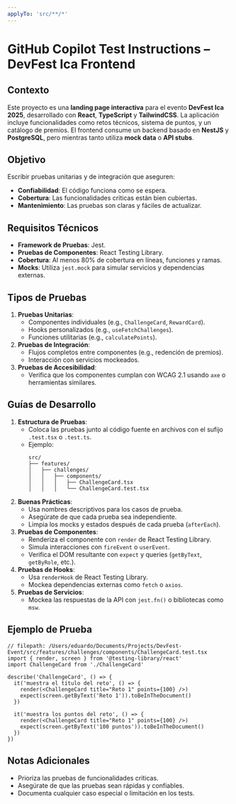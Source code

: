 ```yaml
---
applyTo: 'src/**/*'
---
```


# GitHub Copilot Test Instructions – DevFest Ica Frontend

## Contexto
Este proyecto es una **landing page interactiva** para el evento **DevFest Ica 2025**, desarrollado con **React**, **TypeScript** y **TailwindCSS**. La aplicación incluye funcionalidades como retos técnicos, sistema de puntos, y un catálogo de premios. El frontend consume un backend basado en **NestJS** y **PostgreSQL**, pero mientras tanto utiliza **mock data** o **API stubs**.

## Objetivo
Escribir pruebas unitarias y de integración que aseguren:
- **Confiabilidad**: El código funciona como se espera.
- **Cobertura**: Las funcionalidades críticas están bien cubiertas.
- **Mantenimiento**: Las pruebas son claras y fáciles de actualizar.

## Requisitos Técnicos
- **Framework de Pruebas**: Jest.
- **Pruebas de Componentes**: React Testing Library.
- **Cobertura**: Al menos 80% de cobertura en líneas, funciones y ramas.
- **Mocks**: Utiliza `jest.mock` para simular servicios y dependencias externas.

## Tipos de Pruebas
1. **Pruebas Unitarias**:
   - Componentes individuales (e.g., `ChallengeCard`, `RewardCard`).
   - Hooks personalizados (e.g., `useFetchChallenges`).
   - Funciones utilitarias (e.g., `calculatePoints`).
2. **Pruebas de Integración**:
   - Flujos completos entre componentes (e.g., redención de premios).
   - Interacción con servicios mockeados.
3. **Pruebas de Accesibilidad**:
   - Verifica que los componentes cumplan con WCAG 2.1 usando `axe` o herramientas similares.

## Guías de Desarrollo
1. **Estructura de Pruebas**:
   - Coloca las pruebas junto al código fuente en archivos con el sufijo `.test.tsx` o `.test.ts`.
   - Ejemplo:
     ```
     src/
     ├── features/
     │   ├── challenges/
     │   │   ├── components/
     │   │   │   ├── ChallengeCard.tsx
     │   │   │   └── ChallengeCard.test.tsx
     ```
2. **Buenas Prácticas**:
   - Usa nombres descriptivos para los casos de prueba.
   - Asegúrate de que cada prueba sea independiente.
   - Limpia los mocks y estados después de cada prueba (`afterEach`).
3. **Pruebas de Componentes**:
   - Renderiza el componente con `render` de React Testing Library.
   - Simula interacciones con `fireEvent` o `userEvent`.
   - Verifica el DOM resultante con `expect` y queries (`getByText`, `getByRole`, etc.).
4. **Pruebas de Hooks**:
   - Usa `renderHook` de React Testing Library.
   - Mockea dependencias externas como `fetch` o `axios`.
5. **Pruebas de Servicios**:
   - Mockea las respuestas de la API con `jest.fn()` o bibliotecas como `msw`.

## Ejemplo de Prueba
```tsx
// filepath: /Users/eduardo/Documents/Projects/DevFest-Event/src/features/challenges/components/ChallengeCard.test.tsx
import { render, screen } from '@testing-library/react'
import ChallengeCard from './ChallengeCard'

describe('ChallengeCard', () => {
  it('muestra el título del reto', () => {
    render(<ChallengeCard title="Reto 1" points={100} />)
    expect(screen.getByText('Reto 1')).toBeInTheDocument()
  })

  it('muestra los puntos del reto', () => {
    render(<ChallengeCard title="Reto 1" points={100} />)
    expect(screen.getByText('100 puntos')).toBeInTheDocument()
  })
})
```

## Notas Adicionales
- Prioriza las pruebas de funcionalidades críticas.
- Asegúrate de que las pruebas sean rápidas y confiables.
- Documenta cualquier caso especial o limitación en los tests.
